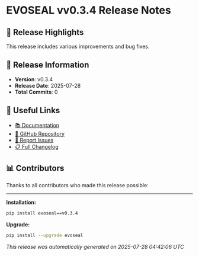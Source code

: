 # EVOSEAL vv0.3.4 Release Notes

## 🎉 Release Highlights

This release includes various improvements and bug fixes.

## 📅 Release Information
- **Version**: v0.3.4
- **Release Date**: 2025-07-28
- **Total Commits**: 0

## 🔗 Useful Links

- [📚 Documentation](https://sha888.github.io/EVOSEAL/)
- [🐙 GitHub Repository](https://github.com/SHA888/EVOSEAL)
- [🐛 Report Issues](https://github.com/SHA888/EVOSEAL/issues)
- [📋 Full Changelog](https://github.com/SHA888/EVOSEAL/blob/main/CHANGELOG.md)

## 📊 Contributors

Thanks to all contributors who made this release possible:


---

**Installation:**
```bash
pip install evoseal==v0.3.4
```

**Upgrade:**
```bash
pip install --upgrade evoseal
```

*This release was automatically generated on 2025-07-28 04:42:06 UTC*
